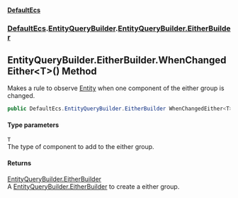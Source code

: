 #### [DefaultEcs](./index.md 'index')
### [DefaultEcs](./DefaultEcs.md 'DefaultEcs').[EntityQueryBuilder](./DefaultEcs-EntityQueryBuilder.md 'DefaultEcs.EntityQueryBuilder').[EntityQueryBuilder.EitherBuilder](./DefaultEcs-EntityQueryBuilder-EitherBuilder.md 'DefaultEcs.EntityQueryBuilder.EitherBuilder')
## EntityQueryBuilder.EitherBuilder.WhenChangedEither&lt;T&gt;() Method
Makes a rule to observe [Entity](./DefaultEcs-Entity.md 'DefaultEcs.Entity') when one component of the either group is changed.  
```csharp
public DefaultEcs.EntityQueryBuilder.EitherBuilder WhenChangedEither<T>();
```
#### Type parameters
<a name='DefaultEcs-EntityQueryBuilder-EitherBuilder-WhenChangedEither-T-()-T'></a>
`T`  
The type of component to add to the either group.  
  
#### Returns
[EntityQueryBuilder.EitherBuilder](./DefaultEcs-EntityQueryBuilder-EitherBuilder.md 'DefaultEcs.EntityQueryBuilder.EitherBuilder')  
A [EntityQueryBuilder.EitherBuilder](./DefaultEcs-EntityQueryBuilder-EitherBuilder.md 'DefaultEcs.EntityQueryBuilder.EitherBuilder') to create a either group.  
